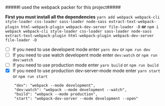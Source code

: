#####I used the webpack packer for this project#####


**First you must install all the dependencies** `yarn add webpack webpack-cli style-loader css-loader sass-loader node-sass extract-text-webpack-plugin html-webpack-plugin webpack-dev-server file-loader -D` **or** `npm i webpack webpack-cli style-loader css-loader sass-loader node-sass extract-text-webpack-plugin html-webpack-plugin webpack-dev-server file-loader -D`

- [ ] If you need to use developent mode enter `yarn dev` or `npm run dev`
- [ ] If you need to use watch developent mode enter `dev:watch` or `npm run dev:watch`
- [ ] If you need to use production mode enter `yarn build` or `npm run build`
- [x] If you need to use production dev-server-mode mode enter `yarn start` or `npm run start`

```
    "dev": "webpack --mode development",
    "dev:watch": "webpack --mode development --watch",
    "build": "webpack --mode production",
    "start": "webpack-dev-server --mode development --open"
```